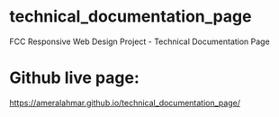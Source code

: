 # technical_documentation_page
FCC Responsive Web Design Project - Technical Documentation Page

# Github live page:
https://ameralahmar.github.io/technical_documentation_page/
